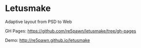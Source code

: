 # Letusmake
Adaptive layout from PSD to Web

GH Pages: https://github.com/re5pawn/letusmake/tree/gh-pages

Demo: http://re5pawn.github.io/letusmake
